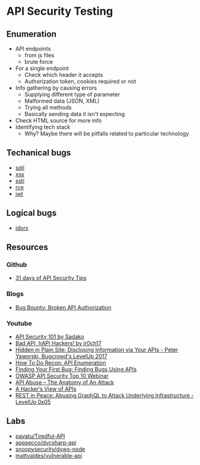 # API Security Testing

## Enumeration
- API endpoints
  - from js files
  - brute force
- For a single endpoint
  - Check which header it accepts
  - Authorization token, cookies required or not
- Info gathering by causing errors
  - Supplying different type of parameter
  - Malformed data (JSON, XML)
  - Trying all methods
  - Basically sending data it isn't expecting
- Check HTML source for more info
- Identifying tech stack
  - Why? Maybe there will be pitfalls related to particular technology
 
## Techanical bugs
- [sqli](/blog/sqli)
- [xss](/blog/xss)
- [ssti](/blog/ssti)
- [rce](/blog/rce)
- [jwt](/blog/jwt)

## Logical bugs
- [idors](/blog/idor)


## Resources
### Github
- [31 days of API Security Tips](https://github.com/smodnix/31-days-of-API-Security-Tips)
### Blogs
- [Bug Bounty: Broken API Authorization](https://medium.com/bugbountywriteup/bug-bounty-broken-api-authorization-d30c940ccb42)
### Youtube
- [API Security 101 by Sadako](https://www.youtube.com/watch?v=ijalD2NkRFg)
- [Bad API, hAPI Hackers! by jr0ch17](https://www.youtube.com/watch?v=UT7-ZVawdzA)
- [Hidden in Plain Site: Disclosing Information via Your APIs - Peter Yaworski, Bugcrowd's LevelUp 2017](https://www.youtube.com/watch?v=jBi3a-dXsM8)
- [How To Do Recon: API Enumeration](https://www.youtube.com/watch?v=fvcKwUS4PTE)
- [Finding Your First Bug: Finding Bugs Using APIs](https://www.youtube.com/watch?v=yCUQBc2rY9Y)
- [OWASP API Security Top 10 Webinar](https://www.youtube.com/watch?v=zTkv_9ChVPY)
- [API Abuse – The Anatomy of An Attack](https://www.youtube.com/watch?v=RSBhj60PsUU)
- [A Hacker’s View of APIs](https://www.youtube.com/watch?v=pcfr63kN6BQ)
- [REST in Peace: Abusing GraphQL to Attack Underlying Infrastructure - LevelUp 0x05](https://www.youtube.com/watch?v=NPDp7GHmMa0)
## Labs
- [payatu/Tiredful-API](https://github.com/payatu/Tiredful-API/)
- [appsecco/dvcsharp-api](https://github.com/appsecco/dvcsharp-api)
- [snoopysecurity/dvws-node](https://github.com/snoopysecurity/dvws-node)
- [mattvaldes/vulnerable-api](https://github.com/mattvaldes/vulnerable-api)
